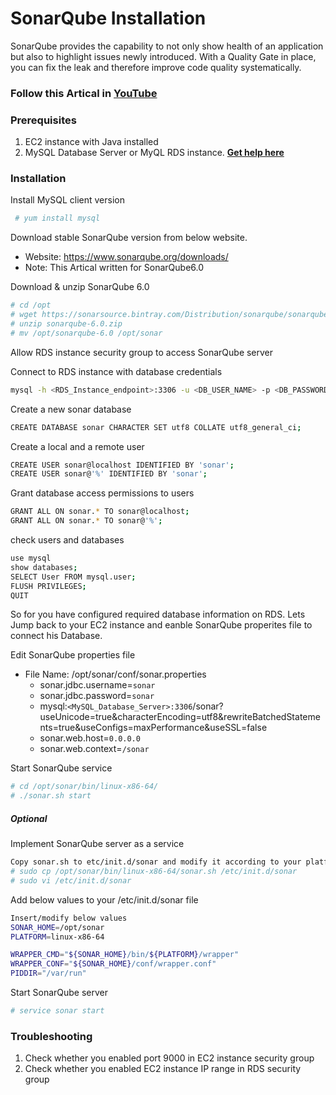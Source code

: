 # SonarQube Installation

SonarQube provides the capability to not only show health of an application but also to highlight issues newly introduced. With a Quality Gate in place, you can fix the leak and therefore improve code quality systematically.
### Follow this Artical in **[YouTube](https://www.youtube.com/watch?v=zRQrcAi9UdU)**

### Prerequisites
1. EC2 instance with Java installed
1. MySQL Database Server or MyQL RDS instance. **[Get help here](https://www.youtube.com/watch?v=vLaW6b441x0)**

### Installation

Install MySQL client version 

 ```sh
  # yum install mysql
 ```
Download stable SonarQube version from below website. 
- Website: https://www.sonarqube.org/downloads/
- Note: This Artical written for SonarQube6.0  

Download & unzip SonarQube 6.0
```sh
# cd /opt
# wget https://sonarsource.bintray.com/Distribution/sonarqube/sonarqube-6.0.zip
# unzip sonarqube-6.0.zip
# mv /opt/sonarqube-6.0 /opt/sonar
```
Allow RDS instance security group to access SonarQube server 

Connect to RDS instance with database credentials
```sh 
mysql -h <RDS_Instance_endpoint>:3306 -u <DB_USER_NAME> -p <DB_PASSWORD> 
```
Create a new sonar database
```sh
CREATE DATABASE sonar CHARACTER SET utf8 COLLATE utf8_general_ci;
```

Create a local and a remote user
```sh
CREATE USER sonar@localhost IDENTIFIED BY 'sonar';
CREATE USER sonar@'%' IDENTIFIED BY 'sonar';
```

Grant database access permissions to users 
```sh
GRANT ALL ON sonar.* TO sonar@localhost;
GRANT ALL ON sonar.* TO sonar@'%';
```

check users and databases 
```sh
use mysql
show databases;
SELECT User FROM mysql.user;
FLUSH PRIVILEGES;
QUIT
```
So for you have configured required database information on RDS. Lets Jump back to your EC2 instance and eanble SonarQube properites file to connect his Database.

Edit SonarQube properties file 

- File Name: /opt/sonar/conf/sonar.properties
  - sonar.jdbc.username=`sonar`
  - sonar.jdbc.password=`sonar`
  - mysql:`<MySQL_Database_Server>:3306`/sonar?useUnicode=true&characterEncoding=utf8&rewriteBatchedStatements=true&useConfigs=maxPerformance&useSSL=false
  - sonar.web.host=`0.0.0.0`
  - sonar.web.context=`/sonar`

Start SonarQube service 
```sh
# cd /opt/sonar/bin/linux-x86-64/
# ./sonar.sh start
```

##### Optional 

Implement SonarQube server as a service
```sh
Copy sonar.sh to etc/init.d/sonar and modify it according to your platform.
# sudo cp /opt/sonar/bin/linux-x86-64/sonar.sh /etc/init.d/sonar
# sudo vi /etc/init.d/sonar
```

Add below values to your /etc/init.d/sonar file
```sh
Insert/modify below values
SONAR_HOME=/opt/sonar
PLATFORM=linux-x86-64

WRAPPER_CMD="${SONAR_HOME}/bin/${PLATFORM}/wrapper"
WRAPPER_CONF="${SONAR_HOME}/conf/wrapper.conf"
PIDDIR="/var/run"
```

Start SonarQube server
```sh
# service sonar start
```

###  Troubleshooting 

1. Check whether you enabled port 9000 in EC2 instance security group
2. Check whether you enabled EC2 instance IP range in RDS security group


